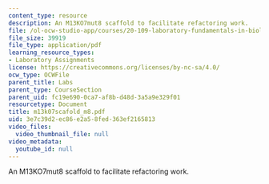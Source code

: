 ```yaml
---
content_type: resource
description: An M13KO7mut8 scaffold to facilitate refactoring work.
file: /ol-ocw-studio-app/courses/20-109-laboratory-fundamentals-in-biological-engineering-fall-2007/3e7c39d2ec86e2a58fed363ef2165813_m13k07scafold_m8.pdf
file_size: 39919
file_type: application/pdf
learning_resource_types:
- Laboratory Assignments
license: https://creativecommons.org/licenses/by-nc-sa/4.0/
ocw_type: OCWFile
parent_title: Labs
parent_type: CourseSection
parent_uid: fc19e690-0ca7-af8b-d48d-3a5a9e329f01
resourcetype: Document
title: m13k07scafold_m8.pdf
uid: 3e7c39d2-ec86-e2a5-8fed-363ef2165813
video_files:
  video_thumbnail_file: null
video_metadata:
  youtube_id: null
---
```

An M13KO7mut8 scaffold to facilitate refactoring work.